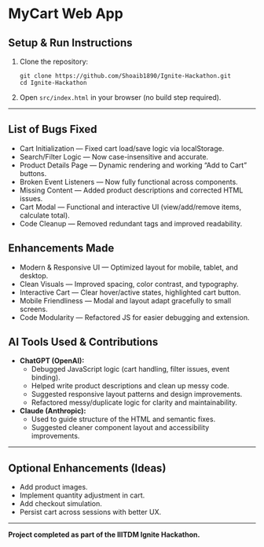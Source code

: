 # MyCart Web App

## Setup & Run Instructions

1. Clone the repository:
   ```
   git clone https://github.com/Shoaib1890/Ignite-Hackathon.git
   cd Ignite-Hackathon
   ```
2. Open `src/index.html` in your browser (no build step required).

---

## List of Bugs Fixed
- Cart Initialization — Fixed cart load/save logic via localStorage.
- Search/Filter Logic — Now case-insensitive and accurate.
- Product Details Page — Dynamic rendering and working “Add to Cart” buttons.
- Broken Event Listeners — Now fully functional across components.
- Missing Content — Added product descriptions and corrected HTML issues.
- Cart Modal — Functional and interactive UI (view/add/remove items, calculate total).
- Code Cleanup — Removed redundant tags and improved readability.

## Enhancements Made
- Modern & Responsive UI — Optimized layout for mobile, tablet, and desktop.
- Clean Visuals — Improved spacing, color contrast, and typography.
- Interactive Cart — Clear hover/active states, highlighted cart button.
- Mobile Friendliness — Modal and layout adapt gracefully to small screens.
- Code Modularity — Refactored JS for easier debugging and extension.

## AI Tools Used & Contributions
- **ChatGPT (OpenAI):**
  - Debugged JavaScript logic (cart handling, filter issues, event binding).
  - Helped write product descriptions and clean up messy code.
  - Suggested responsive layout patterns and design improvements.
  - Refactored messy/duplicate logic for clarity and maintainability.
- **Claude (Anthropic):**
  - Used to guide structure of the HTML and semantic fixes.
  - Suggested cleaner component layout and accessibility improvements.

---

## Optional Enhancements (Ideas)
- Add product images.
- Implement quantity adjustment in cart.
- Add checkout simulation.
- Persist cart across sessions with better UX.

---

**Project completed as part of the IIITDM Ignite Hackathon.** 
